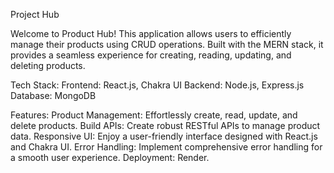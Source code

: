 Project Hub

Welcome to Product Hub! This application allows users to efficiently manage their products using CRUD operations.
Built with the MERN stack, it provides a seamless experience for creating, reading, updating, and deleting products.


Tech Stack:
Frontend: React.js, Chakra UI
Backend: Node.js, Express.js
Database: MongoDB

Features:
Product Management: Effortlessly create, read, update, and delete products.
Build APIs: Create robust RESTful APIs to manage product data.
Responsive UI: Enjoy a user-friendly interface designed with React.js and Chakra UI.
Error Handling: Implement comprehensive error handling for a smooth user experience.
Deployment: Render.


